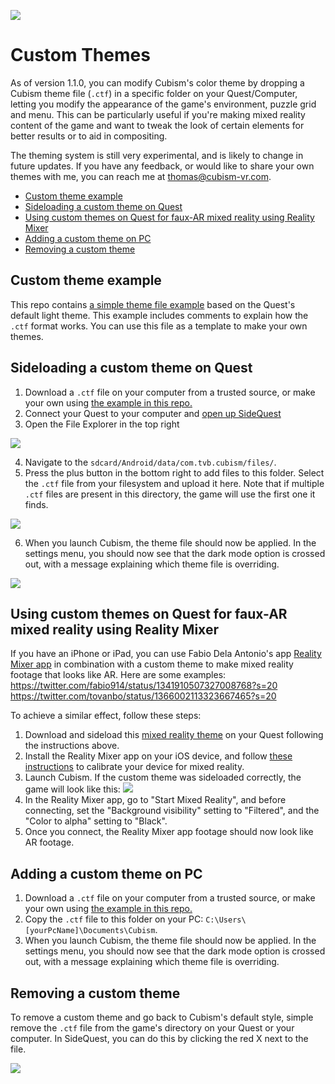![](https://raw.githubusercontent.com/cubismvr/Mods/main/Images/Logo.png)

# Custom Themes

As of version 1.1.0, you can modify Cubism's color theme by dropping a Cubism theme file (`.ctf`) in a specific folder on your Quest/Computer, letting you modify the appearance of the game's environment, puzzle grid and menu.
This can be particularly useful if you're making mixed reality content of the game and want to tweak the look of certain elements for better results or to aid in compositing.

The theming system is still very experimental, and is likely to change in future updates. If you have any feedback, or would like to share your own themes with me, you can reach me at thomas@cubism-vr.com.

- [Custom theme example](#Custom-theme-example)
- [Sideloading a custom theme on Quest](#Sideloading-a-custom-theme-on-Quest)
- [Using custom themes on Quest for faux-AR mixed reality using Reality Mixer](#Using-custom-themes-on-Quest-for-faux-AR-mixed-reality-using-Reality-Mixer)
- [Adding a custom theme on PC](#Adding-a-custom-theme-on-PC)
- [Removing a custom theme](#Removing-a-custom-theme)

## Custom theme example
This repo contains [a simple theme file example](https://github.com/cubismvr/Mods/blob/main/CustomTheme/ExampleLight.ctf) based on the Quest's default light theme. This example includes comments to explain how the `.ctf` format works. You can use this file as a template to make your own themes.

## Sideloading a custom theme on Quest
1. Download a `.ctf` file on your computer from a trusted source, or make your own using [the example in this repo.](https://github.com/cubismvr/Mods/blob/main/CustomTheme/ExampleLight.ctf)
2. Connect your Quest to your computer and [open up SideQuest](https://sidequestvr.com/)
3. Open the File Explorer in the top right

![](https://github.com/cubismvr/mods/blob/main/Images/SideQuest1.png)

4. Navigate to the `sdcard/Android/data/com.tvb.cubism/files/`.
5. Press the plus button in the bottom right to add files to this folder. Select the `.ctf` file from your filesystem and upload it here. Note that if multiple `.ctf` files are present in this directory, the game will use the first one it finds.

![](https://github.com/cubismvr/mods/blob/main/Images/SideQuest3.png)

6. When you launch Cubism, the theme file should now be applied. In the settings menu, you should now see that the dark mode option is crossed out, with a message explaining which theme file is overriding.

![](https://github.com/cubismvr/mods/blob/main/Images/CtfMenu.jpg)


## Using custom themes on Quest for faux-AR mixed reality using Reality Mixer
If you have an iPhone or iPad, you can use Fabio Dela Antonio's app [Reality Mixer app](https://apps.apple.com/us/app/reality-mixer/id1539307552) in combination with a custom theme to make mixed reality footage that looks like AR. Here are some examples:
https://twitter.com/fabio914/status/1341910507327008768?s=20
https://twitter.com/tovanbo/status/1366002113323667465?s=20

To achieve a similar effect, follow these steps:

1. Download and sideload this [mixed reality theme](https://github.com/cubismvr/Mods/blob/main/CustomTheme/MixedRealityTheme.ctf) on your Quest following the instructions above.
2. Install the Reality Mixer app on your iOS device, and follow [these instructions](https://github.com/fabio914/RealityMixer/blob/main/Instructions.md) to calibrate your device for mixed reality.
3. Launch Cubism. If the custom theme was sideloaded correctly, the game will look like this:
![](https://raw.githubusercontent.com/cubismvr/Mods/main/Images/ARTheme.jpg)
4. In the Reality Mixer app, go to "Start Mixed Reality", and before connecting, set the "Background visibility" setting to "Filtered", and the "Color to alpha" setting to "Black".
5. Once you connect, the Reality Mixer app footage should now look like AR footage.

## Adding a custom theme on PC
1. Download a `.ctf` file on your computer from a trusted source, or make your own using [the example in this repo.](https://github.com/cubismvr/Mods/blob/main/CustomColorTheme/ExampleLight.ctf)
2. Copy the `.ctf` file to this folder on your PC: `C:\Users\[yourPcName]\Documents\Cubism`.
3. When you launch Cubism, the theme file should now be applied. In the settings menu, you should now see that the dark mode option is crossed out, with a message explaining which theme file is overriding.

## Removing a custom theme
To remove a custom theme and go back to Cubism's default style, simple remove the `.ctf` file from the game's directory on your Quest or your computer.
In SideQuest, you can do this by clicking the red X next to the file.

![](https://github.com/cubismvr/mods/blob/main/Images/SideQuest4.png)
